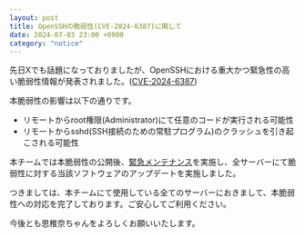 ```yaml
---
layout: post
title: OpenSSHの脆弱性(CVE-2024-6387)に関して
date: 2024-07-03 23:00 +0900
category: "notice"
---
```


先日Xでも話題になっておりましたが、OpenSSHにおける重大かつ緊急性の高い脆弱性情報が発表されました。(<a href="https://www.cve.org/CVERecord?id=CVE-2024-6387" class="a-orange">CVE-2024-6387</a>)

本脆弱性の影響は以下の通りです。

- リモートからroot権限(Administrator)にて任意のコードが実行される可能性
- リモートからsshd(SSH接続のための常駐プログラム)のクラッシュを引き起こされる可能性

本チームでは本脆弱性の公開後、<a href="https://status.sina-chan.com/cly2zcv3w21918b5oaen5wfikh" class="a-orange">緊急メンテナンス</a>を実施し、全サーバーにて脆弱性に対する当該ソフトウェアのアップデートを実施しました。

つきましては、本チームにて使用している全てのサーバーにおきまして、本脆弱性への対応を完了しております。ご安心してご利用ください。

今後とも思椎奈ちゃんをよろしくお願いいたします。
